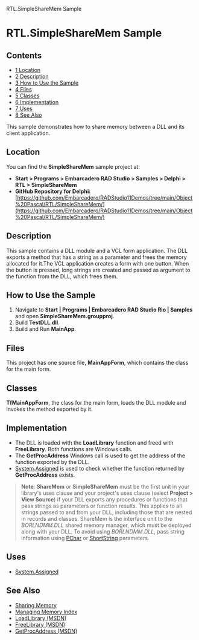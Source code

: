RTL.SimpleShareMem Sample[]()
# RTL.SimpleShareMem Sample 



## Contents



* [1 Location](#Location)
* [2 Description](#Description)
* [3 How to Use the Sample](#How_to_Use_the_Sample)
* [4 Files](#Files)
* [5 Classes](#Classes)
* [6 Implementation](#Implementation)
* [7 Uses](#Uses)
* [8 See Also](#See_Also)

This sample demonstrates how to share memory between a DLL and its client application.
## Location 

You can find the **SimpleShareMem** sample project at:
* **Start > Programs > Embarcadero RAD Studio > Samples > Delphi > RTL > SimpleShareMem**
* **GitHub Repository for Delphi:**[https://github.com/Embarcadero/RADStudio11Demos/tree/main/Object%20Pascal/RTL/SimpleShareMem/](https://github.com/Embarcadero/RADStudio11Demos/tree/main/Object%20Pascal/RTL/SimpleShareMem/)

## Description 

This sample contains a DLL module and a VCL form application. The DLL exports a method that has a string as a parameter and frees the memory allocated for it.The VCL application creates a form with one button. When the button is pressed, long strings are created and passed as argument to the function from the DLL, which frees them.

## How to Use the Sample 


1.  Navigate to **Start | Programs | Embarcadero RAD Studio Rio | Samples** and open **SimpleShareMem.groupproj**.
2.  Build **TestDLL.dll**.
3.  Build and Run **MainApp**.

## Files 

This project has one source file, **MainAppForm**, which contains the class for the main form.
## Classes 

**TfMainAppForm**, the class for the main form, loads the DLL module and invokes the method exported by it.
## Implementation 


*  The DLL is loaded with the **LoadLibrary** function and freed with **FreeLibrary**. Both functions are Windows calls.
*  The **GetProcAddress** Windows call is used to get the address of the function exported by the DLL.
* [System.Assigned](http://docwiki.embarcadero.com/Libraries/en/System.Assigned) is used to check whether the function returned by **GetProcAddress** exists.

> **Note**: **ShareMem** or **SimpleShareMem** must be the first unit in your library's uses clause and your project's uses clause (select **Project > View Source**) if your DLL exports any procedures or functions that pass strings as parameters or function results. This applies to all strings passed to and from your DLL, including those that are nested in records and classes. ShareMem is the interface unit to the _BORLNDMM.DLL_ shared memory manager, which must be deployed along with your DLL. To avoid using _BORLNDMM.DLL_, pass string information using [PChar](http://docwiki.embarcadero.com/Libraries/en/System.PChar) or [ShortString](http://docwiki.embarcadero.com/Libraries/en/System.ShortString) parameters.


## Uses 


* [System.Assigned](http://docwiki.embarcadero.com/Libraries/en/System.Assigned)

## See Also 


* [Sharing Memory](http://docwiki.embarcadero.com/RADStudio/en/Sharing_Memory)
* [Managing Memory Index](http://docwiki.embarcadero.com/RADStudio/en/Managing_Memory_Index)
* [LoadLibrary (MSDN)](http://msdn.microsoft.com/en-us/library/ms684175(VS.85).aspx)
* [FreeLibrary (MSDN)](http://msdn.microsoft.com/en-us/library/ms684175(VS.85).aspx)
* [GetProcAddress (MSDN)](http://msdn.microsoft.com/en-us/library/ms684175(VS.85).aspx)





